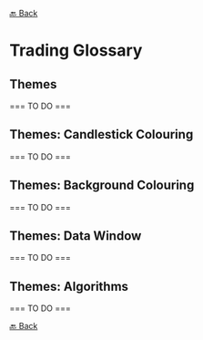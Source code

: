 [🔙 Back](https://github.com/chartingshow/documentation/blob/master/trading/glossary.md)

# Trading Glossary

## Themes

=== TO DO ===

## Themes: Candlestick Colouring

=== TO DO ===

## Themes: Background Colouring

=== TO DO ===

## Themes: Data Window

=== TO DO ===

## Themes: Algorithms

=== TO DO ===

[🔙 Back](https://github.com/chartingshow/documentation/blob/master/trading/glossary.md)
